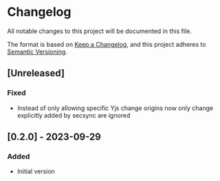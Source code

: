 # Changelog

All notable changes to this project will be documented in this file.

The format is based on [Keep a Changelog](https://keepachangelog.com/en/1.0.0/),
and this project adheres to [Semantic Versioning](https://semver.org/spec/v2.0.0.html).

## [Unreleased]

### Fixed

- Instead of only allowing specific Yjs change origins now only change explicitly added by secsync are ignored

## [0.2.0] - 2023-09-29

### Added

- Initial version
